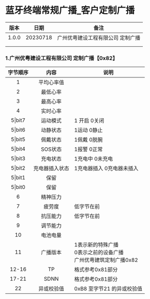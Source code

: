 # 蓝牙终端常规广播_客户定制广播

| 版本  |   日期   |               备注                |
| :---: | :------: | :-------------------------------: |
| 1.0.0 | 20230718 | 广州优粤建设工程有限公司 定制广播 |
|       |          |                                   |
|       |          |                                   |

### 1.广州优粤建设工程有限公司 定制广播【0x82】

| 字节顺序 |      内容      | 说明                                                         |
| :------: | :------------: | ------------------------------------------------------------ |
|    1     |   平均心率值   |                                                              |
|    2     |    最低心率    |                                                              |
|    3     |    最高心率    |                                                              |
|    4     |    实时心率    |                                                              |
| 5\|bit7  |    运动模式    | 1 开启 0关闭                                                 |
| 5\|bit6  |    动静状态    | 1运动 0静止                                                  |
| 5\|bit5  |    佩戴状态    | 1佩戴 0脱腕                                                  |
| 5\|bit4  |    SOS状态     | 1报警 0正常                                                  |
| 5\|bit3  |    充电状态    | 1充电中 0未充电                                              |
| 5\|bit2  | 充电器插入状态 | 1充电器插入 0充电器未插入                                    |
| 5\|bit1  |      保留      |                                                              |
| 5\|bit0  |      保留      |                                                              |
|    6     |    精神压力    |                                                              |
|    7     |     疲劳度     | 低字节在前                                                   |
|    8     |    抗压能力    | 低字节在前                                                   |
|    9     |    调节能力    |                                                              |
|    10    |    电池电量    |                                                              |
|    11    |    广播版本    | 1表示新的特殊广播<br />0表示之前的设备广播<br />广州优粤建筑定制广播0x82 |
|  12-16   |       TP       | 格式参考0x81部分                                             |
|  17-21   |      SDNN      | 格式参考0x81部分                                             |
|    22    |   异或校验值   | 0xB8 至字节21 的异或校验值                                   |

